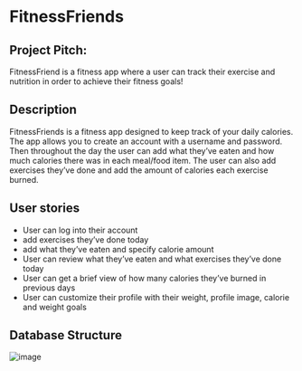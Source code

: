 # FitnessFriends 

## Project Pitch: 
  FitnessFriend is a fitness app where a user can track their exercise and nutrition in order to achieve their fitness goals!

## Description

FitnessFriends is a fitness app designed to keep track of your daily calories. The app allows you to create an account with a username and password. Then throughout the day the user can add what they’ve eaten and how much calories there was in each meal/food item. The user can also add exercises they’ve done and add the amount of calories each exercise burned. 


## User stories
   * User can log into their account
   * add exercises they’ve done today
   * add what they’ve eaten and specify calorie amount
   * User can review what they’ve eaten and what exercises they’ve done today
   * User can get a brief view of how many calories they’ve burned in previous days
   * User can customize their profile with their weight, profile image, calorie and weight goals

## Database Structure
 ![image](https://user-images.githubusercontent.com/99115851/205371038-c70fa9f6-adac-49d4-be02-78495fd5b605.png)

